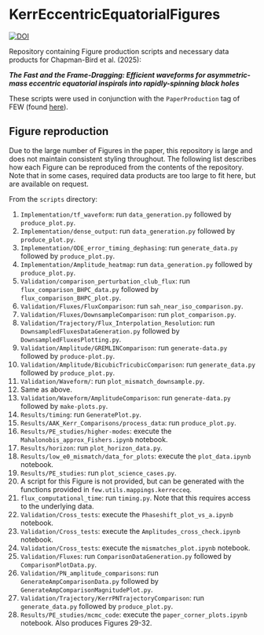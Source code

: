 # KerrEccentricEquatorialFigures

[![DOI](https://zenodo.org/badge/865928412.svg)](https://doi.org/10.5281/zenodo.15631640)

Repository containing Figure production scripts and necessary data products for Chapman-Bird et al. (2025):

___The Fast and the Frame-Dragging: Efficient waveforms for asymmetric-mass
eccentric equatorial inspirals into rapidly-spinning black holes___

These scripts were used in conjunction with the `PaperProduction` tag of FEW (found [here](https://github.com/BlackHolePerturbationToolkit/FastEMRIWaveforms/releases/tag/PaperProduction)).

## Figure reproduction

Due to the large number of Figures in the paper, this repository is large and does not maintain consistent styling throughout. The following list describes how each Figure can be reproduced from the contents of the repository. Note that in some cases, required data products are too large to fit here, but are available on request.

From the `scripts` directory:

1. `Implementation/tf_waveform`: run `data_generation.py` followed by `produce_plot.py`.
2. `Implementation/dense_output`: run `data_generation.py` followed by `produce_plot.py`.
3. `Implementation/ODE_error_timing_dephasing`: run `generate_data.py` followed by `produce_plot.py`.
4. `Implementation/Amplitude_heatmap`: run `data_generation.py` followed by `produce_plot.py`.
5. `Validation/comparison_perturbation_club_flux`: run `flux_comparison_BHPC_data.py` followed by `flux_comparison_BHPC_plot.py`.
6. `Validation/Fluxes/FluxComparison`: run `sah_near_iso_comparison.py`.
7. `Validation/Fluxes/DownsampleComparison`: run `plot_comparison.py`.
8. `Validation/Trajectory/Flux_Interpolation_Resolution`: run `DownsampledFluxesDataGeneration.py` followed by `DownsampledFluxesPlotting.py`.
9. `Validation/Amplitude/GREMLINComparison`: run `generate-data.py` followed by `produce-plot.py`.
10. `Validation/Amplitude/BicubicTricubicComparison`: run `generate_data.py` followed by `produce_plot.py`.
11. `Validation/Waveform/`: run `plot_mismatch_downsample.py`.
12. Same as above.
13. `Validation/Waveform/AmplitudeComparison`: run `generate-data.py` followed by `make-plots.py`.
14. `Results/timing`: run `GeneratePlot.py`.
15. `Results/AAK_Kerr_Comparisons/process_data`: run `produce_plot.py`.
16. `Results/PE_studies/higher-modes`: execute the `Mahalonobis_approx_Fishers.ipynb` notebook.
17. `Results/horizon`: run `plot_horizon_data.py`.
18. `Results/low_e0_mismatch/data_for_plots`: execute the `plot_data.ipynb` notebook.
19. `Results/PE_studies`: run `plot_science_cases.py`.
20. A script for this Figure is not provided, but can be generated with the functions provided in `few.utils.mappings.kerrecceq`.
21. `flux_computational_time`: run `timing.py`. Note that this requires access to the underlying data.
22. `Validation/Cross_tests`: execute the `Phaseshift_plot_vs_a.ipynb` notebook.
23. `Validation/Cross_tests`: execute the `Amplitudes_cross_check.ipynb` notebook.
24. `Validation/Cross_tests`: execute the `mismatches_plot.ipynb` notebook.
25. `Validation/Fluxes`: run `ComparisonDataGeneration.py` followed by `ComparisonPlotData.py`.
26. `Validation/PN_amplitude_comparisons`: run `GenerateAmpComparisonData.py` followed by `GenerateAmpComparisonMagnitudePlot.py`.
27. `Validation/Trajectory/KerrPNTrajectoryComparison`: run `generate_data.py` followed by `produce_plot.py`.
28. `Results/PE_studies/mcmc_code`: execute the `paper_corner_plots.ipynb` notebook. Also produces Figures 29-32.
